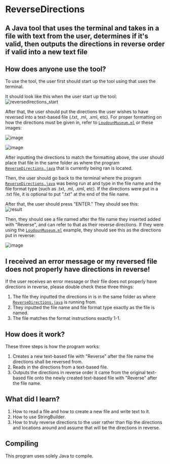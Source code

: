 # ReverseDirections

## A Java tool that uses the terminal and takes in a file with text from the user, determines if it's valid, then outputs the directions in reverse order if valid into a new text file

## How does anyone use the tool?

To use the tool, the user first should start up the tool using that uses the terminal.

It should look like this when the user start up the tool:
![reversedirections_start](https://user-images.githubusercontent.com/22280271/213864556-513c255c-4cd6-4e10-a394-928fd933525d.jpg)

After that, the user should put the directions the user wishes to have reversed into a text-based file (.txt, .ml, .xml, etc).
For proper formatting on how the directions must be given in, refer to [`LoudounMuseum.ml`](https://github.com/bluelightspirit/ReverseDirections/blob/main/LoudounMuseum.ml) or these images:

![image](https://user-images.githubusercontent.com/22280271/213865601-c253d735-6fda-4bfb-9148-974fdb21e60c.png)

![image](https://user-images.githubusercontent.com/22280271/213865575-5e4d2192-cfa0-4a55-9c01-07ad05da3dc0.png)

After inputting the directions to match the formatting above, the user should place that file in the same folder as where the program [`ReverseDirections.java`](https://github.com/bluelightspirit/ReverseDirections/blob/main/ReverseDirections.java) that is currently being ran is located.

Then, the user should go back to the terminal where the program [`ReverseDirections.java`](https://github.com/bluelightspirit/ReverseDirections/blob/main/ReverseDirections.java) was being run at and type in the file name and the file format type (such as .txt, .ml, .xml, etc). If the directions were put in a .txt file, it is optional to put ".txt" at the end of the file name.

After that, the user should press "ENTER." They should see this:\
![result](https://user-images.githubusercontent.com/22280271/213865772-23e330e1-e36a-45cd-9200-2af25e645961.jpg)

Then, they should see a file named after the file name they inserted added with "Reverse", and can refer to that as their reverse directions.
If they were using the [`LoudounMuseum.ml`](https://github.com/bluelightspirit/ReverseDirections/blob/main/LoudounMuseum.ml) example, they should see this as the directions put in reverse:

![image](https://user-images.githubusercontent.com/22280271/213865841-44a6cd5b-cdc5-49ca-9c60-16c76d36b065.png)

## I received an error message or my reversed file does not properly have directions in reverse!

If the user receives an error message or their file does not properly have directions in reverse, please double check these three things:
1) The file they inputted the directions in is in the same folder as where [`ReverseDirections.java`](https://github.com/bluelightspirit/ReverseDirections/blob/main/ReverseDirections.java) is running from.
2) They inputted the file name and file format type exactly as the file is named.
3) The file matches the format instructions exactly 1-1.

## How does it work?

These three steps is how the program works:
1) Creates a new text-based file with "Reverse" after the file name the directions shall be reversed from.
2) Reads in the directions from a text-based file.
3) Outputs the directions in reverse order it came from the original text-based file onto the newly created text-based file with "Reverse" after the file name.

## What did I learn?

1) How to read a file and how to create a new file and write text to it.
2) How to use StringBuilder.
3) How to truly reverse directions to the user rather than flip the directions and locations around and assume that will be the directions in reverse.

## Compiling

This program uses solely Java to compile.
